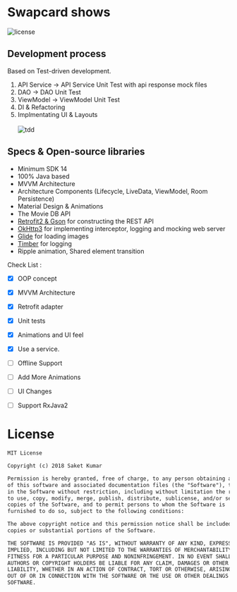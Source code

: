 # Swapcard shows
![license](https://img.shields.io/badge/license-MIT%20License-blue.svg) 


## Development process
Based on Test-driven development.<br>
1. API Service -> API Service Unit Test with api response mock files
2. DAO -> DAO Unit Test
3. ViewModel -> ViewModel Unit Test
4. DI & Refactoring
5. Implmentating UI & Layouts <br><br>
![tdd](https://user-images.githubusercontent.com/24237865/44525064-b572fb80-a71a-11e8-9930-e77cde96561f.png)

## Specs & Open-source libraries
- Minimum SDK 14
- 100% Java based
- MVVM Architecture
- Architecture Components (Lifecycle, LiveData, ViewModel, Room Persistence)
- Material Design & Animations
- The Movie DB API
- [Retrofit2 & Gson](https://github.com/square/retrofit) for constructing the REST API
- [OkHttp3](https://github.com/square/okhttp) for implementing interceptor, logging and mocking web server
- [Glide](https://github.com/bumptech/glide) for loading images
- [Timber](https://github.com/JakeWharton/timber) for logging
- Ripple animation, Shared element transition

Check List : 

- [x] OOP concept

- [x] MVVM Architecture

- [x] Retrofit adapter

- [x] Unit tests

- [x] Animations and UI feel

- [x] Use a service.

- [ ] Offline Support

- [ ] Add More Animations

- [ ] UI Changes

- [ ] Support RxJava2

# License
```xml
MIT License

Copyright (c) 2018 Saket Kumar

Permission is hereby granted, free of charge, to any person obtaining a copy
of this software and associated documentation files (the "Software"), to deal
in the Software without restriction, including without limitation the rights
to use, copy, modify, merge, publish, distribute, sublicense, and/or sell
copies of the Software, and to permit persons to whom the Software is
furnished to do so, subject to the following conditions:

The above copyright notice and this permission notice shall be included in all
copies or substantial portions of the Software.

THE SOFTWARE IS PROVIDED "AS IS", WITHOUT WARRANTY OF ANY KIND, EXPRESS OR
IMPLIED, INCLUDING BUT NOT LIMITED TO THE WARRANTIES OF MERCHANTABILITY,
FITNESS FOR A PARTICULAR PURPOSE AND NONINFRINGEMENT. IN NO EVENT SHALL THE
AUTHORS OR COPYRIGHT HOLDERS BE LIABLE FOR ANY CLAIM, DAMAGES OR OTHER
LIABILITY, WHETHER IN AN ACTION OF CONTRACT, TORT OR OTHERWISE, ARISING FROM,
OUT OF OR IN CONNECTION WITH THE SOFTWARE OR THE USE OR OTHER DEALINGS IN THE
SOFTWARE.

```

